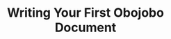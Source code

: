 ---
title: Writing Your First Obojobo Document
redirect_to: https://ucfopen.github.io/Obojobo-Docs/releases/v3.4.0/authors/index
---